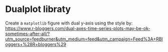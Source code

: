# Dualplot libraty

Create a `matplotlib` figure with dual y-axis using the style by:
    https://www.r-bloggers.com/dual-axes-time-series-plots-may-be-ok-sometimes-after-all/?utm_source=feedburner&utm_medium=feed&utm_campaign=Feed%3A+RBloggers+%28R+bloggers%29
